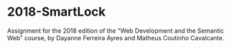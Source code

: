 # 2018-SmartLock
Assignment for the 2018 edition of the "Web Development and the Semantic Web" course, by Dayanne Ferreira Ayres and Matheus Coutinho Cavalcante.

